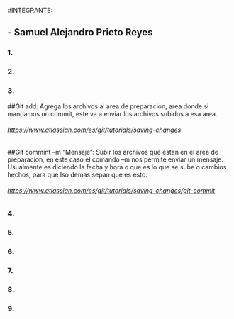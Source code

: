 #INTEGRANTE:
##	- Samuel Alejandro Prieto Reyes

### 1.

### 2.

### 3.

##Git add: 
Agrega los archivos al area de preparacion, area donde si mandamos un commit, este va a enviar los archivos subidos a esa area. 

###### https://www.atlassian.com/es/git/tutorials/saving-changes 
 

##Git commint –m “Mensaje”: 
Subir los archivos que estan en el area de preparacion, en este caso el comando –m nos permite enviar un mensaje. Usualmente es diciendo la fecha y hora o que es lo que se sube o cambios hechos, para que lso demas sepan que es esto. 
 
###### https://www.atlassian.com/es/git/tutorials/saving-changes/git-commit 


### 4.

### 5.

### 6.

### 7.

### 8.

### 9.